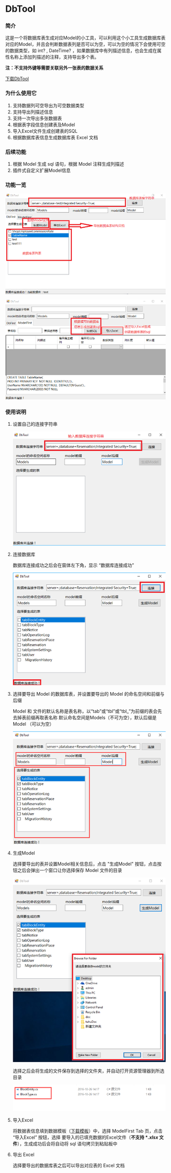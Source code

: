 # DbTool
### 简介

这是一个将数据库表生成对应Model的小工具，可以利用这个小工具生成数据库表对应的Model，并且会判断数据表列是否可以为空，可以为空的情况下会使用可空的数据类型，如
int? , DateTime? ，如果数据库中有列描述信息，也会生成在属性名称上添加列描述的注释，支持导出多个表。

**注：不支持外键等需要关联另外一张表的数据关系**

[下载DbTool](https://github.com/WeihanLi/DbTool/releases)

### 为什么使用它

1. 支持数据列可空导出为可空数据类型
2. 支持导出列描述信息
3. 支持一次导出多张数据表
4. 根据表字段信息创建表及Model
5. 导入Excel文件生成创建表的SQL
6. 根据数据库表信息生成数据库表 Excel 文档

### 后续功能

1. 根据 Model 生成 sql 语句，根据 Model 注释生成列描述
1. 插件式自定义扩展Model信息

### 功能一览

![DbFirst](resources/desc0.png)

![ModelFirst](resources/desc1.png)

### 使用说明

1. 设置自己的连接字符串

    ![设置连接字符串](resources/connect.png)

2. 连接数据库
    
    数据库连接成功之后会在窗体左下角，显示 “数据库连接成功”
    
    ![设置连接字符串](resources/connect1.png)

3. 选择要导出 Model 的数据库表，并设置要导出的 Model 的命名空间和前缀与后缀

    Model 和 文件的默认名称是表名称，以“tab”或“tbl”或“tbl_”为前缀的表会先去掉表前缀再取表名称
    默认命名空间是Models（不可为空），默认后缀是 Model （可以为空）
    
    ![设置 Model信息](resources/generateModel.png)

4. 生成Model

    选择要导出的表并设置Model相关信息后，点击 "生成Model" 按钮，点击按钮之后会弹出一个窗口让你选择保存 Model 文件的目录
    
    ![设置 Model信息](resources/chooseDir.png)

    选择之后会将生成的文件保存到选择的文件夹，并自动打开资源管理器到所选目录
    
    ![查看生成 model](resources/generateModel1.png)

5. 导入Excel
    
    将数据表信息填到数据模板（[下载模板](https://github.com/WeihanLi/DbTool/raw/master/DbTool/template.xls)）中，选择 ModelFirst Tab 页，点击 “导入Excel” 按钮，选择
    要导入的已填充数据的Excel文件（**不支持 \**.xlsx* 文件**），生成成功后会将自动将 sql 语句拷贝到粘贴板中

6. 导出 Excel
    
    选择要导出的数据库表之后可以导出对应表的 Excel 文档